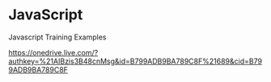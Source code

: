 # JavaScript
Javascript Training Examples

https://onedrive.live.com/?authkey=%21AIBzis3B48cnMsg&id=B799ADB9BA789C8F%21689&cid=B799ADB9BA789C8F
